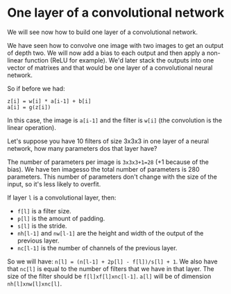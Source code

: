 # One layer of a convolutional network

We will see now how to build one layer of a convolutional network.

We have seen how to convolve one image with two images to get an output of depth two. We will now add a bias to each output and then apply a non-linear function (ReLU for example). We'd later stack the outputs into one vector of matrixes and that would be one layer of a convolutional neural network.

So if before we had:

```
z[i] = w[i] * a[i-1] + b[i]
a[i] = g(z[i])
```

In this case, the image is `a[i-1]` and the filter is `w[i]` (the convolution is the linear operation).

Let's suppose you have 10 filters of size 3x3x3 in one layer of a neural network, how many parameters dos that layer have?

The number of parameters per image is `3x3x3+1=28` (+1 because of the bias). We have ten imagesso the total number of parameters is 280 parameters. This number of parameters don't change with the size of the input, so it's less likely to overfit.

If layer `l` is a convolutional layer, then:

- `f[l]` is a filter size.
- `p[l]` is the amount of padding.
- `s[l]` is the stride.
- `nh[l-1]` and `nw[l-1]` are the height and width of the output of the previous layer.
- `nc[l-1]` is the number of channels of the previous layer.

So we will have: `n[l] = (n[l-1] + 2p[l] - f[l])/s[l] + 1`. We also have that `nc[l]` is equal to the number of filters that we have in that layer. The size of the filter should be `f[l]xf[l]xnc[l-1]`. `a[l]` will be of dimension `nh[l]xnw[l]xnc[l]`.
